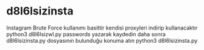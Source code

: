 # d8l6lsizinsta
Instagram Brute Force
kullanımı basittir kendisi proxyleri indirip kullanacaktır
python3 d8l6lsizwl.py
passwords yazarak kaydedin daha sonra d8l6lsizinsta.py dosyasının bulunduğu konuma atın
python3 d8l6lsizinsta.py
